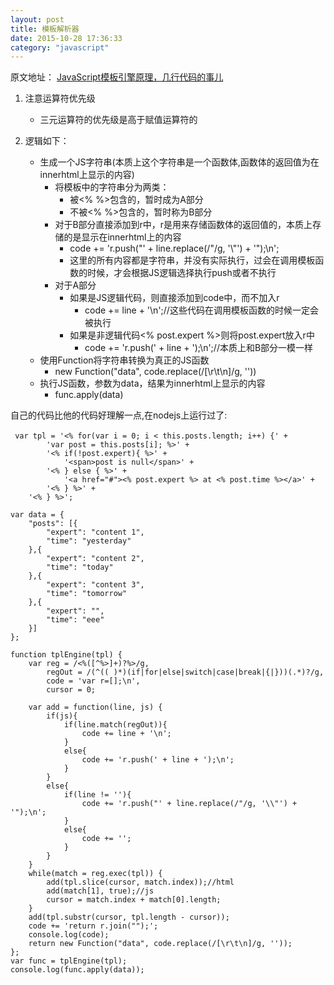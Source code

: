 ```yaml
---
layout: post
title: 模板解析器
date: 2015-10-28 17:36:33
category: "javascript"
---
```


原文地址：
[JavaScript模板引擎原理，几行代码的事儿](http://www.cnblogs.com/hustskyking/p/principle-of-javascript-template.html)

1. 注意运算符优先级
	- 三元运算符的优先级是高于赋值运算符的

2. 逻辑如下：
	- 生成一个JS字符串(本质上这个字符串是一个函数体,函数体的返回值为在innerhtml上显示的内容)
		+ 将模板中的字符串分为两类：
			- 被<% %>包含的，暂时成为A部分
			- 不被<% %>包含的，暂时称为B部分
		+ 对于B部分直接添加到r中，r是用来存储函数体的返回值的，本质上存储的是显示在innerhtml上的内容
			- code += 'r.push("' + line.replace(/"/g, '\\"') + '");\n';
			- 这里的所有内容都是字符串，并没有实际执行，过会在调用模板函数的时候，才会根据JS逻辑选择执行push或者不执行
		+ 对于A部分
			- 如果是JS逻辑代码，则直接添加到code中，而不加入r
				+ code += line + '\n';//这些代码在调用模板函数的时候一定会被执行
			- 如果是非逻辑代码<% post.expert %>则将post.expert放入r中
				+ code += 'r.push(' + line + ');\n';//本质上和B部分一模一样
	- 使用Function将字符串转换为真正的JS函数
		+ new Function("data", code.replace(/[\r\t\n]/g, ''))
	- 执行JS函数，参数为data，结果为innerhtml上显示的内容
		+ func.apply(data)

自己的代码比他的代码好理解一点,在nodejs上运行过了:

	 var tpl = '<% for(var i = 0; i < this.posts.length; i++) {' +　
	        'var post = this.posts[i]; %>' +
	        '<% if(!post.expert){ %>' +
	            '<span>post is null</span>' +
	        '<% } else { %>' +
	            '<a href="#"><% post.expert %> at <% post.time %></a>' +
	        '<% } %>' +
	    '<% } %>';

	var data = {
	    "posts": [{
	        "expert": "content 1",
	        "time": "yesterday"
	    },{
	        "expert": "content 2",
	        "time": "today"
	    },{
	        "expert": "content 3",
	        "time": "tomorrow"
	    },{
	        "expert": "",
	        "time": "eee"
	    }]
	};    

	function tplEngine(tpl) {
	    var reg = /<%([^%>]+)?%>/g, 
	        regOut = /(^(( )*)(if|for|else|switch|case|break|{|}))(.*)?/g, 
	        code = 'var r=[];\n', 
	        cursor = 0;

	    var add = function(line, js) {
	    	if(js){
	    		if(line.match(regOut)){
	    			code += line + '\n';
	    		}
	    		else{
	    			code += 'r.push(' + line + ');\n';
	    		}
	    	}
	    	else{
	    		if(line != ''){
	    			code += 'r.push("' + line.replace(/"/g, '\\"') + '");\n';
	    		}
	    		else{
	    			code += '';
	    		}
	    	}
	    }
	    while(match = reg.exec(tpl)) {
	        add(tpl.slice(cursor, match.index));//html
	        add(match[1], true);//js
	        cursor = match.index + match[0].length;
	    }
	    add(tpl.substr(cursor, tpl.length - cursor));
	    code += 'return r.join("");';
	    console.log(code);
	    return new Function("data", code.replace(/[\r\t\n]/g, ''));
	};
	var func = tplEngine(tpl);
	console.log(func.apply(data));




